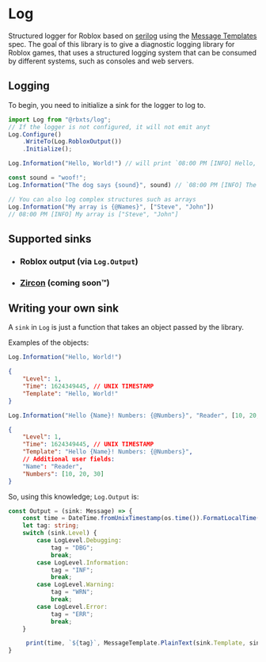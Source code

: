 # Log
Structured logger for Roblox based on [serilog](https://github.com/serilog/serilog) using the [Message Templates](https://messagetemplates.org/) spec. The goal of this library is to give a diagnostic logging library for Roblox games, that uses a structured logging system that can be consumed by different systems, such as consoles and web servers.

## Logging

To begin, you need to initialize a sink for the logger to log to.

```ts
import Log from "@rbxts/log";
// If the logger is not configured, it will not emit anyt
Log.Configure()
    .WriteTo(Log.RobloxOutput())
    .Initialize();

Log.Information("Hello, World!") // will print `08:00 PM [INFO] Hello, World!`

const sound = "woof!";
Log.Information("The dog says {sound}", sound) // `08:00 PM [INFO] The dog says woof!`

// You can also log complex structures such as arrays
Log.Information("My array is {@Names}", ["Steve", "John"])
// 08:00 PM [INFO] My array is ["Steve", "John"]
```

## Supported sinks
- ### Roblox output (via `Log.Output`)
- ### [Zircon](https://github.com/roblox-aurora/zircon) (coming soon&trade;)

## Writing your own sink
A `sink` in `Log` is just a function that takes an object passed by the library.

Examples of the objects:
```ts
Log.Information("Hello, World!")
```
```json
{
    "Level": 1, 
    "Time": 1624349445, // UNIX TIMESTAMP
    "Template": "Hello, World!"
}
```

```ts
Log.Information("Hello {Name}! Numbers: {@Numbers}", "Reader", [10, 20, 30])
```
```json
{
    "Level": 1, 
    "Time": 1624349445, // UNIX TIMESTAMP
    "Template": "Hello {Name}! Numbers: {@Numbers}",
    // Additional user fields:
    "Name": "Reader",
    "Numbers": [10, 20, 30]
}
```

So, using this knowledge; `Log.Output` is:

```ts
const Output = (sink: Message) => {
    const time = DateTime.fromUnixTimestamp(os.time()).FormatLocalTime("HH:MM:ss", "en-us");
    let tag: string;
    switch (sink.Level) {
        case LogLevel.Debugging:
            tag = "DBG";
            break;
        case LogLevel.Information:
            tag = "INF";
            break;
        case LogLevel.Warning:
            tag = "WRN";
            break;
        case LogLevel.Error:
            tag = "ERR";
            break;
    }

     print(time, `${tag}`, MessageTemplate.PlainText(sink.Template, sink));
}
```